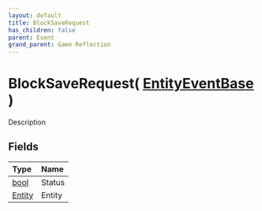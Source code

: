 ```yaml
---
layout: default
title: BlockSaveRequest
has_children: false
parent: Event
grand_parent: Game Reflection
---
```

# BlockSaveRequest( [ EntityEventBase ](/docs/game-reflection/events/entity_event_base) )
Description 

## Fields

| Type | Name |
|:-------------|:--------------|
| [bool](/docs/game-reflection/components/bool) | Status |
| [Entity](/docs/game-reflection/classes/entity) | Entity |

